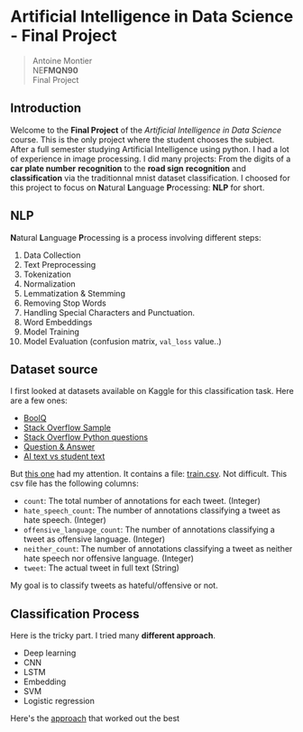 # Artificial Intelligence in Data Science - Final Project

> Antoine Montier<br>
> NE**FMQN90**<br>
> Final Project

## Introduction

Welcome to the **Final Project** of the *Artificial Intelligence in Data Science* course. This is the only project where the student chooses the subject. After a full semester studying Artificial Intelligence using python. I had a lot of experience in image processing. I did many projects: From the digits of a **car plate number** **recognition** to the **road sign** **recognition** and **classification** via the traditionnal mnist dataset classification. I choosed for this project to focus on **N**atural **L**anguage **P**rocessing: **NLP** for short.

## NLP

**N**atural **L**anguage **P**rocessing is a process involving different steps:

1. Data Collection
2. Text Preprocessing
3. Tokenization
4. Normalization
5. Lemmatization & Stemming
6. Removing Stop Words
7. Handling Special Characters and Punctuation.
8. Word Embeddings
9. Model Training
10. Model Evaluation (confusion matrix, `val_loss` value..)

## Dataset source

I first looked at datasets available on Kaggle for this classification task. Here are a few ones:

- [BoolQ](https://www.kaggle.com/datasets/thedevastator/boolq-dataset-consistent-data-fields)
- [Stack Overflow Sample](https://www.kaggle.com/datasets/stackoverflow/stacksample)
- [Stack Overflow Python questions](https://www.kaggle.com/datasets/stackoverflow/pythonquestions/data)
- [Question & Answer](https://www.kaggle.com/datasets/rtatman/questionanswer-dataset)
- [AI text vs student text](https://www.kaggle.com/datasets/prajwaldongre/llm-detect-ai-generated-vs-student-generated-text)

But [this one](https://www.kaggle.com/datasets/thedevastator/hate-speech-and-offensive-language-detection) had my attention.
It contains a file: [train.csv](./archive/train.csv). Not difficult. This csv file has the following columns:

- `count`: The total number of annotations for each tweet. (Integer)
- `hate_speech_count`: The number of annotations classifying a tweet as hate speech. (Integer)
- `offensive_language_count`: The number of annotations classifying a tweet as offensive language. (Integer)
- `neither_count`: The number of annotations classifying a tweet as neither hate speech nor offensive language. (Integer)
- `tweet`: The actual tweet in full text (String)

My goal is to classify tweets as hateful/offensive or not.

## Classification Process

Here is the tricky part. I tried many **different approach**.

- Deep learning
- CNN
- LSTM
- Embedding
- SVM
- Logistic regression

Here's the [approach](./nlp_from_scratch.ipynb) that worked out the best